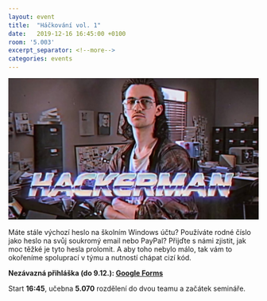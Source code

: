 ```yaml
---		
layout: event		
title:  "Háčkování vol. 1"		
date:   2019-12-16 16:45:00 +0100		
room: '5.003'		
excerpt_separator: <!--more-->		
categories: events		
---
```


![Screenshot](/assets/img/events/hackerman.jpg)

Máte stále výchozí heslo na školním Windows účtu? Používáte rodné číslo jako heslo na svůj soukromý email nebo PayPal? Přijďte s námi zjistit, jak moc těžké je tyto hesla prolomit. A aby toho nebylo málo, tak vám to okořeníme spoluprací v týmu a nutností chápat cizí kód.

**Nezávazná přihláška (do 9.12.): [Google Forms](https://docs.google.com/forms/d/e/1FAIpQLScjnEIENPaFHyeGn5kao81llwuDix7gF9zMnT7ye4G7DSXntg/viewform)**

<!--more-->

Start **16:45**, učebna **5.070** rozdělení do dvou teamu a začátek semináře.